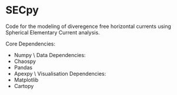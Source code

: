 # SECpy
Code for the modeling of diveregence free horizontal currents using Spherical Elementary Current analysis.

Core Dependencies:
- Numpy \\
Data Dependencies:
- Chaospy
- Pandas
- Apexpy \\
Visualisation Dependencies:
- Matplotlib
- Cartopy
